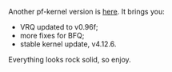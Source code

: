 Another pf-kernel version is
[here](https://pf.natalenko.name/sources/4.12/patch-4.12-pf6.xz). It brings
you:

  * VRQ updated to v0.96f;
  * more fixes for BFQ;
  * stable kernel update, v4.12.6.

Everything looks rock solid, so enjoy.

